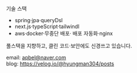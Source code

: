 기술 스택
<ul>
  <li>spring·jpa·queryDsl</li>
  <li>next.js·typeScript·tailwindl</li>
  <li>aws·docker·무중단 배포· 배포 자동화·nginx</li>
</ul>

풀스택을 지향하고, 클린 코드·보안에도 신경쓰고 있습니다.  

email: apbel@naver.com  
blog: https://velog.io/@hyungman304/posts  


<!---
- 👋 Hi, I’m @kimtaehyun304
- 👀 I’m interested in ...
- 🌱 I’m currently learning ...
- 💞️ I’m looking to collaborate on ...
- 📫 How to reach me ...
- 😄 Pronouns: ...
- ⚡ Fun fact: ...
kimtaehyun304/kimtaehyun304 is a ✨ special ✨ repository because its `README.md` (this file) appears on your GitHub profile.
You can click the Preview link to take a look at your changes.
--->
